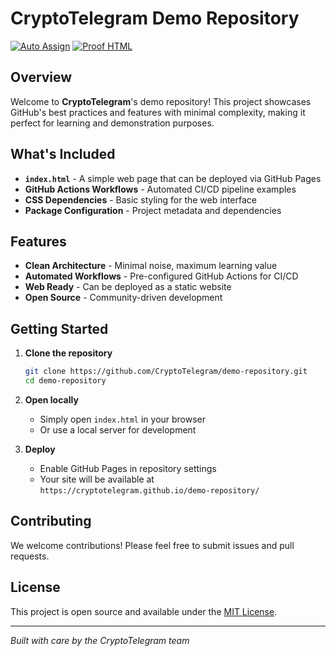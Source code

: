 # CryptoTelegram Demo Repository

[![Auto Assign](https://github.com/CryptoTelegram/demo-repository/actions/workflows/auto-assign.yml/badge.svg)](https://github.com/CryptoTelegram/demo-repository/actions/workflows/auto-assign.yml)
[![Proof HTML](https://github.com/CryptoTelegram/demo-repository/actions/workflows/proof-html.yml/badge.svg)](https://github.com/CryptoTelegram/demo-repository/actions/workflows/proof-html.yml)

## Overview

Welcome to **CryptoTelegram**'s demo repository! This project showcases GitHub's best practices and features with minimal complexity, making it perfect for learning and demonstration purposes.

## What's Included

- **`index.html`** - A simple web page that can be deployed via GitHub Pages
- **GitHub Actions Workflows** - Automated CI/CD pipeline examples
- **CSS Dependencies** - Basic styling for the web interface
- **Package Configuration** - Project metadata and dependencies

## Features

- **Clean Architecture** - Minimal noise, maximum learning value
- **Automated Workflows** - Pre-configured GitHub Actions for CI/CD
- **Web Ready** - Can be deployed as a static website
- **Open Source** - Community-driven development

## Getting Started

1. **Clone the repository**
   ```bash
   git clone https://github.com/CryptoTelegram/demo-repository.git
   cd demo-repository
   ```

2. **Open locally**
   - Simply open `index.html` in your browser
   - Or use a local server for development

3. **Deploy**
   - Enable GitHub Pages in repository settings
   - Your site will be available at `https://cryptotelegram.github.io/demo-repository/`

## Contributing

We welcome contributions! Please feel free to submit issues and pull requests.

## License

This project is open source and available under the [MIT License](LICENSE).

---

*Built with care by the CryptoTelegram team*